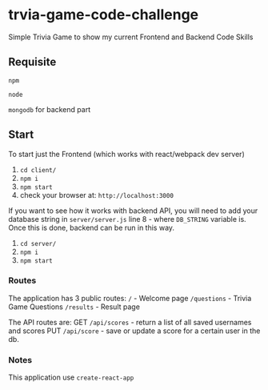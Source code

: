 # trvia-game-code-challenge

Simple Trivia Game to show my current Frontend and Backend Code Skills

## Requisite

`npm`

`node`

`mongodb` for backend part

## Start

To start just the Frontend (which works with react/webpack dev server)

1. `cd client/`
2. `npm i`
3. `npm start`
4. check your browser at: `http://localhost:3000`

If you want to see how it works with backend API, you will need to add your
database string in `server/server.js` line 8 - where `DB_STRING` variable is.
Once this is done, backend can be run in this way.

1. `cd server/`
2. `npm i`
3. `npm start`

### Routes

The application has 3 public routes:
`/` - Welcome page
`/questions` - Trivia Game Questions
`/results` - Result page

The API routes are:
GET `/api/scores` - return a list of all saved usernames and scores
PUT `/api/score` - save or update a score for a certain user in the db.

### Notes

This application use `create-react-app`
